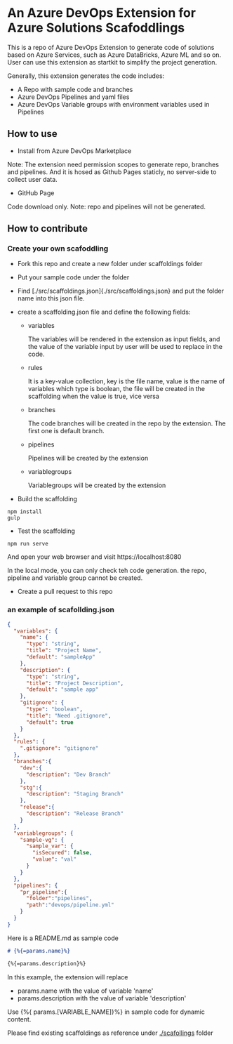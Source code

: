 # An Azure DevOps Extension for Azure Solutions Scafoddlings

This is a repo of Azure DevOps Extension to generate code of solutions based on Azure Services, such as Azure DataBricks, Azure ML and so on. User can use this extension as startkit to simplify the project generation.

Generally, this extension generates the code includes:

- A Repo with sample code and branches
- Azure DevOps Pipelines and yaml files
- Azure DevOps Variable groups with environment variables used in Pipelines

## How to use

- Install from Azure DevOps Marketplace

Note: The extension need permission scopes to generate repo, branches and pipelines. And it is hosed as Github Pages staticly, no server-side to collect user data.

- GitHub Page

Code download only.
Note: repo and pipelines will not be generated.

## How to contribute

### Create your own scafoddling

- Fork this repo and create a new folder under scaffoldings folder
- Put your sample code under the folder
- Find [./src/scaffoldings.json]{./src/scaffoldings.json} and put the folder name into this json file.
- create a scaffolding.json file and define the following fields:
  - variables

    The variables will be rendered in the extension as input fields, and the value of the variable input by user will be used to replace in the code.

  - rules

    It is a key-value collection, key is the file name, value is the name of variables which type is boolean, the file will be created in the scaffolding when the value is true, vice versa  

  - branches

    The code branches will be created in the repo by the extension. The first one is default branch.

  - pipelines

    Pipelines will be created by the extension

  - variablegroups
  
    Variablegroups will be created by the extension

- Build the scaffolding

```shell
npm install
gulp
```

- Test the scaffolding

```shell
npm run serve
```

And open your web browser and visit
https://localhost:8080

In the local mode, you can only check teh code generation. the repo, pipeline and variable group cannot be created.

- Create a pull request to this repo

### an example of scafollding.json

```json
{
  "variables": {
    "name": {
      "type": "string",
      "title": "Project Name",
      "default": "sampleApp"
    },
    "description": {
      "type": "string",
      "title": "Project Description",
      "default": "sample app"
    },
    "gitignore": {
      "type": "boolean",
      "title": "Need .gitignore",
      "default": true
    }
  },
  "rules": {
    ".gitignore": "gitignore"
  },
  "branches":{
    "dev":{
      "description": "Dev Branch"
    },
    "stg":{
      "description": "Staging Branch"
    },
    "release":{
      "description": "Release Branch"
    }
  },
  "variablegroups": {
    "sample-vg": {
      "sample_var": {
        "isSecured": false,
        "value": "val"
      }
    }
  },
  "pipelines": {
    "pr_pipeline":{
      "folder":"pipelines",
      "path":"devops/pipeline.yml"
    }
  }
}
```

Here is a README.md as sample code

```md
# {%{=params.name}%}

{%{=params.description}%}
```

In this example, the extension will replace

- params.name with the value of variable 'name'
- params.description with the value of variable 'description'

Use {%{ params.[VARIABLE_NAME]}%} in sample code for dynamic content.

Please find existing scaffoldings as reference under [./scafollings](./scafollings) folder

